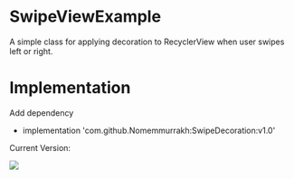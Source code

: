 # SwipeViewExample
A simple class for applying decoration to RecyclerView when user swipes left or right.

# Implementation
Add dependency
- implementation 'com.github.Nomemmurrakh:SwipeDecoration:v1.0'

Current Version:

[![](https://jitpack.io/v/Nomemmurrakh/SwipeDecoration.svg)](https://jitpack.io/#Nomemmurrakh/SwipeDecoration)
